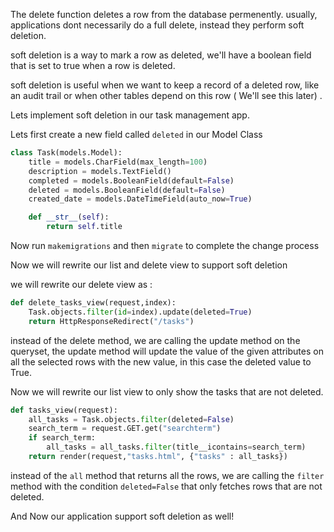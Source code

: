 The delete function deletes a row from the database permenently. usually, applications dont necessarily do a full delete, instead they perform soft deletion.

soft deletion is a way to mark a row as deleted, we'll have a boolean field that is set to true when a row is deleted.

soft deletion is useful when we want to keep a record of a deleted row, like an audit trail or when other tables depend on this row ( We'll see this later) .

Lets implement soft deletion in our task management app.

Lets first create a new field called `deleted` in our Model Class

```python
class Task(models.Model):
    title = models.CharField(max_length=100)
    description = models.TextField()
    completed = models.BooleanField(default=False)
    deleted = models.BooleanField(default=False)
    created_date = models.DateTimeField(auto_now=True)

    def __str__(self):
        return self.title
```

Now run `makemigrations` and then `migrate` to complete the change process

Now we will rewrite our list and delete view to support soft deletion

we will rewrite our delete view as :

```python
def delete_tasks_view(request,index):
    Task.objects.filter(id=index).update(deleted=True)
    return HttpResponseRedirect("/tasks")
```

instead of the delete method, we are calling the update method on the queryset, the update method will update the value of the given attributes on all the selected rows with the new value, in this case the deleted value to True.

Now we will rewrite our list view to only show the tasks that are not deleted.

```python
def tasks_view(request):
    all_tasks = Task.objects.filter(deleted=False)
    search_term = request.GET.get("searchterm")
    if search_term:
        all_tasks = all_tasks.filter(title__icontains=search_term)
    return render(request,"tasks.html", {"tasks" : all_tasks})
```

instead of the `all` method that returns all the rows, we are calling the `filter` method with the condition `deleted=False` that only fetches rows that are not deleted.

And Now our application support soft deletion as well!
